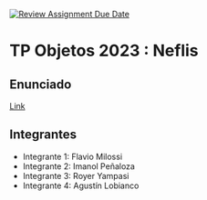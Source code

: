 [![Review Assignment Due Date](https://classroom.github.com/assets/deadline-readme-button-24ddc0f5d75046c5622901739e7c5dd533143b0c8e959d652212380cedb1ea36.svg)](https://classroom.github.com/a/w8nAnNJI)
# TP Objetos 2023 : Neflis

## Enunciado
[Link](https://docs.google.com/document/d/1I2oYhSRQlGKWr4mZkm14GGLCOX11aRSLmiFFxjOyXKQ/edit?usp=sharing)

## Integrantes
- Integrante 1: Flavio Milossi
- Integrante 2: Imanol Peñaloza
- Integrante 3: Royer Yampasi
- Integrante 4: Agustín Lobianco
